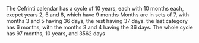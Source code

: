 The Cefrinti calendar has a cycle of 10 years, each with 10 months each, excpet years 2, 5 and 8, which have 9 months
Months are in sets of 7, with months 3 and 5 having 36 days, the rest having 37 days. the last category has 6 months, with the months 3 and 4 having the 36 days.
The whole cycle has 97 months, 10 years, and 3562 days